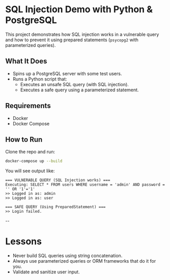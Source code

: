 # SQL Injection Demo with Python & PostgreSQL

This project demonstrates how SQL injection works in a vulnerable query and how to prevent it using prepared statements (`psycopg2` with parameterized queries).

## What It Does

- Spins up a PostgreSQL server with some test users.
- Runs a Python script that:
  - Executes an unsafe SQL query (with SQL injection).
  - Executes a safe query using a parameterized statement.

## Requirements

- Docker
- Docker Compose

## How to Run

Clone the repo and run:

```bash
docker-compose up --build
```

You will see output like:

```text
=== VULNERABLE QUERY (SQL Injection works) ===
Executing: SELECT * FROM users WHERE username = 'admin' AND password = '' OR '1'='1'
>> Logged in as: admin
>> Logged in as: user

=== SAFE QUERY (Using PreparedStatement) ===
>> Login failed.
```
--

# Lessons

- Never build SQL queries using string concatenation.
- Always use parameterized queries or ORM frameworks that do it for you.
- Validate and sanitize user input.
